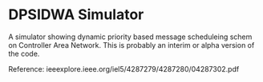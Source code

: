 # DPSIDWA Simulator
A simulator showing dynamic priority based message scheduleing schem on Controller Area Network. This is probably an interim or alpha version of the code.

Reference:
ieeexplore.ieee.org/iel5/4287279/4287280/04287302.pdf


